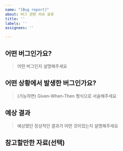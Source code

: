```yaml
---
name: "[Bug report]"
about: 버그 관련 이슈 공유
title: ''
labels: ''
assignees: ''

---
```


## 어떤 버그인가요?

> 어떤 버그인지 설명해주세요

## 어떤 상황에서 발생한 버그인가요?

> (가능하면) Given-When-Then 형식으로 서술해주세요

## 예상 결과

> 예상했던 정상적인 결과가 어떤 것이었는지 설명해주세요

## 참고할만한 자료(선택)
